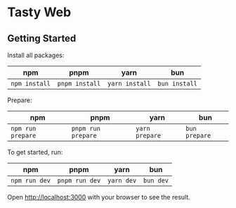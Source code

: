 # Tasty Web

## Getting Started

Install all packages:

| npm           | pnpm           | yarn           | bun           |
| ------------- | -------------- | -------------- | ------------- |
| `npm install` | `pnpm install` | `yarn install` | `bun install` |

Prepare:

| npm               | pnpm               | yarn           | bun           |
| ----------------- | ------------------ | -------------- | ------------- |
| `npm run prepare` | `pnpm run prepare` | `yarn prepare` | `bun prepare` |

To get started, run:

| npm           | pnpm           | yarn       | bun       |
| ------------- | -------------- | ---------- | --------- |
| `npm run dev` | `pnpm run dev` | `yarn dev` | `bun dev` |

Open [http://localhost:3000](http://localhost:3000) with your browser to see the result.
